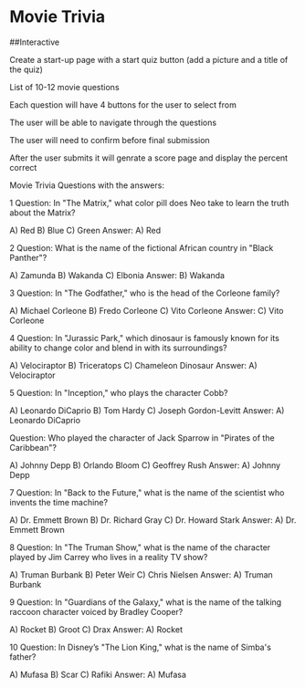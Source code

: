 # Movie Trivia

##Interactive

Create a start-up page with a start quiz button (add a picture and a title of the quiz)

List of 10-12 movie questions 

Each question will have 4 buttons for the user to select from

The user will be able to navigate through the questions

The user will need to confirm before final submission

After the user submits it will genrate a score page and display the percent correct 



Movie Trivia Questions with the answers:

1 Question: In "The Matrix," what color pill does Neo take to learn the truth about the Matrix?

A) Red
B) Blue
C) Green
Answer: A) Red

2 Question: What is the name of the fictional African country in "Black Panther"?

A) Zamunda
B) Wakanda
C) Elbonia
Answer: B) Wakanda

3 Question: In "The Godfather," who is the head of the Corleone family?

A) Michael Corleone
B) Fredo Corleone
C) Vito Corleone
Answer: C) Vito Corleone

4 Question: In "Jurassic Park," which dinosaur is famously known for its ability to change color and blend in with its surroundings?

A) Velociraptor
B) Triceratops
C) Chameleon Dinosaur
Answer: A) Velociraptor

5 Question: In "Inception," who plays the character Cobb?

A) Leonardo DiCaprio
B) Tom Hardy
C) Joseph Gordon-Levitt
Answer: A) Leonardo DiCaprio

Question: Who played the character of Jack Sparrow in "Pirates of the Caribbean"?

A) Johnny Depp
B) Orlando Bloom
C) Geoffrey Rush
Answer: A) Johnny Depp

7 Question: In "Back to the Future," what is the name of the scientist who invents the time machine?

A) Dr. Emmett Brown
B) Dr. Richard Gray
C) Dr. Howard Stark
Answer: A) Dr. Emmett Brown

8 Question: In "The Truman Show," what is the name of the character played by Jim Carrey who lives in a reality TV show?

A) Truman Burbank
B) Peter Weir
C) Chris Nielsen
Answer: A) Truman Burbank

9 Question: In "Guardians of the Galaxy," what is the name of the talking raccoon character voiced by Bradley Cooper?

A) Rocket
B) Groot
C) Drax
Answer: A) Rocket

10 Question: In Disney’s "The Lion King," what is the name of Simba's father?

A) Mufasa
B) Scar
C) Rafiki
Answer: A) Mufasa


